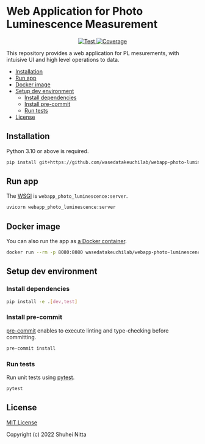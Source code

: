 # Web Application for Photo Luminescence Measurement <!-- omit in toc -->

<p align="center">
<a href="https://github.com/wasedatakeuchilab/webapp-photo-luminescence/actions?query=workflow%3ATest" target="_blank">
    <img src="https://github.com/wasedatakeuchilab/webapp-photo-luminescence/workflows/Test/badge.svg" alt="Test">
</a>
<a href="https://codecov.io/gh/wasedatakeuchilab/webapp-photo-luminescence" target="_blank">
    <img src="https://img.shields.io/codecov/c/github/wasedatakeuchilab/webapp-photo-luminescence?color=%2334D058" alt="Coverage">
</a>
</p>

This repository provides a web application for PL mesurements, with intuisive UI and high level operations to data.

- [Installation](#installation)
- [Run app](#run-app)
- [Docker image](#docker-image)
- [Setup dev environment](#setup-dev-environment)
  - [Install dependencies](#install-dependencies)
  - [Install pre-commit](#install-pre-commit)
  - [Run tests](#run-tests)
- [License](#license)

## Installation

Python 3.10 or above is required.

```sh
pip install git+https://github.com/wasedatakeuchilab/webapp-photo-luminescence
```

## Run app

The [WSGI](https://wsgi.readthedocs.io/en/latest/) is `webapp_photo_luminescence:server`.

```sh
uvicorn webapp_photo_luminescence:server
```

## Docker image

You can also run the app as [a Docker container](https://hub.docker.com/repository/docker/wasedatakeuchilab/webapp-photo-luminescence).

```sh
docker run --rm -p 8080:8080 wasedatakeuchilab/webapp-photo-luminescence
```

## Setup dev environment

### Install dependencies

```sh
pip install -e .[dev,test]
```

### Install pre-commit

[pre-commit](https://pre-commit.com/) enables to execute linting and type-checking before committing.

```sh
pre-commit install
```

### Run tests

Run unit tests using [pytest](https://docs.pytest.org/en/7.1.x/contents.html).

```sh
pytest
```

## License

[MIT License](./LICENSE)

Copyright (c) 2022 Shuhei Nitta
